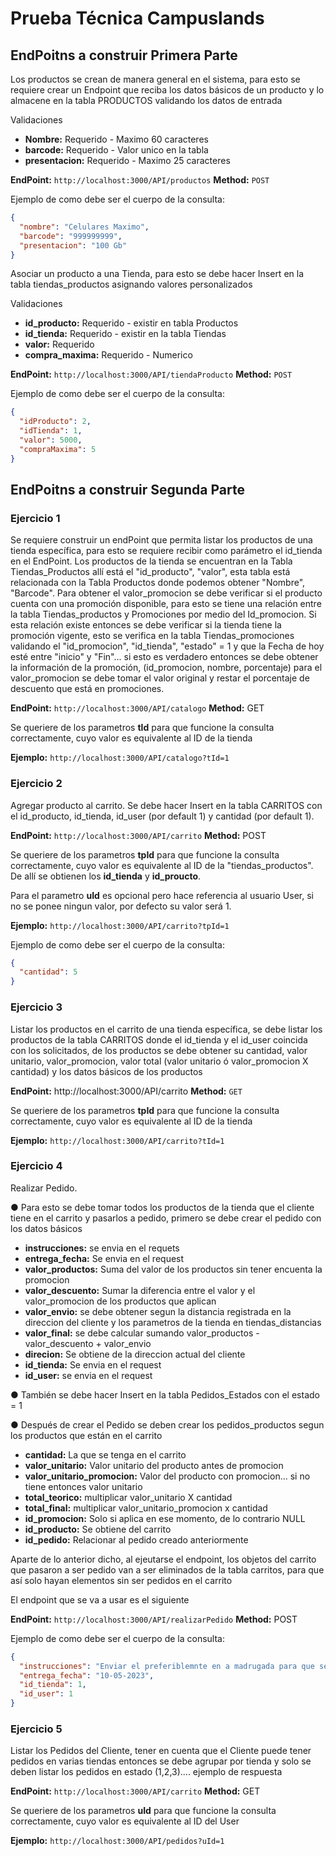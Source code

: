 # Prueba Técnica Campuslands

## EndPoitns a construir Primera Parte

Los productos se crean de manera general en el sistema, para esto se requiere crear un Endpoint que reciba
los datos básicos de un producto y lo almacene en la tabla PRODUCTOS validando los datos de entrada

Validaciones

- **Nombre:** Requerido - Maximo 60 caracteres
- **barcode:** Requerido - Valor unico en la tabla
- **presentacion:** Requerido - Maximo 25 caracteres

**EndPoint:** ```http://localhost:3000/API/productos``` **Method:** ``POST``

Ejemplo de como debe ser el cuerpo de la consulta:

```json
{
  "nombre": "Celulares Maximo",
  "barcode": "999999999",
  "presentacion": "100 Gb"
}
```

Asociar un producto a una Tienda, para esto se debe hacer Insert en la tabla tiendas_productos asignando
valores personalizados

Validaciones

- **id_producto:** Requerido - existir en tabla Productos
- **id_tienda:** Requerido - existir en la tabla Tiendas
- **valor:** Requerido
- **compra_maxima:** Requerido - Numerico

**EndPoint:** `http://localhost:3000/API/tiendaProducto` **Method:** ``POST``

Ejemplo de como debe ser el cuerpo de la consulta:

```json
{
  "idProducto": 2,
  "idTienda": 1,
  "valor": 5000,
  "compraMaxima": 5
}
```

## EndPoitns a construir Segunda Parte

### Ejercicio 1

Se requiere construir un endPoint que permita listar los productos de una tienda específica, para esto se requiere recibir como parámetro el id_tienda en el EndPoint. Los productos de la tienda se encuentran en la Tabla Tiendas_Productos allí está el "id_producto", "valor", esta tabla está relacionada con la Tabla Productos donde podemos obtener "Nombre", "Barcode". Para obtener el valor_promocion se debe verificar si el producto cuenta con una promoción disponible, para esto se tiene una relación entre la tabla Tiendas_productos y Promociones por medio del Id_promocion. Si esta relación existe entonces se debe verificar si la tienda tiene la promoción vigente, esto se verifica en la tabla Tiendas_promociones validando el "id_promocion", "id_tienda", "estado" = 1 y que la Fecha de hoy esté entre "inicio" y "Fin"... si esto es verdadero entonces se debe obtener la información de la promoción, (id_promocion, nombre, porcentaje) para el valor_promocion se debe tomar el valor original y restar el porcentaje de descuento que está en promociones.

**EndPoint:** `http://localhost:3000/API/catalogo` **Method:** GET

Se queriere de los parametros **tId** para que funcione la consulta correctamente, cuyo valor es equivalente al ID de la tienda

**Ejemplo:** `http://localhost:3000/API/catalogo?tId=1`

### Ejercicio 2

Agregar producto al carrito. Se debe hacer Insert en la tabla CARRITOS con el id_producto, id_tienda, id_user (por default 1) y cantidad (por default 1).

**EndPoint:** `http://localhost:3000/API/carrito` **Method:** POST

Se queriere de los parametros **tpId** para que funcione la consulta correctamente, cuyo valor es equivalente al ID de la "tiendas_productos". De allí se obtienen los **id_tienda** y **id_proucto**.

Para el parametro **uId** es opcional pero hace referencia al usuario User, si no se ponee ningun valor, por defecto su valor será 1.

**Ejemplo:** `http://localhost:3000/API/carrito?tpId=1`

Ejemplo de como debe ser el cuerpo de la consulta:

```json
{
  "cantidad": 5
}
```

### Ejercicio 3

Listar los productos en el carrito de una tienda específica, se debe listar los productos de la tabla CARRITOS
donde el id_tienda y el id_user coincida con los solicitados, de los productos se debe obtener su cantidad,
valor unitario, valor_promocion, valor total (valor unitario ó valor_promocion X cantidad) y los datos básicos de
los productos

**EndPoint:** http://localhost:3000/API/carrito **Method:** ``GET``

Se queriere de los parametros **tpId** para que funcione la consulta correctamente, cuyo valor es equivalente al ID de la tienda

**Ejemplo:** `http://localhost:3000/API/carrito?tId=1`

### Ejercicio 4

Realizar Pedido.

● Para esto se debe tomar todos los productos de la tienda que el cliente tiene en el carrito y pasarlos a pedido, primero se debe crear el pedido con los datos básicos

- **instrucciones:** se envia en el requets
- **entrega_fecha:** Se envia en el request
- **valor_productos:** Suma del valor de los productos sin tener encuenta la promocion
- **valor_descuento:** Sumar la diferencia entre el valor y el valor_promocion de los productos que aplican
- **valor_envio:** se debe obtener segun la distancia registrada en la direccion del cliente y los parametros de la tienda en tiendas_distancias
- **valor_final:** se debe calcular sumando valor_productos - valor_descuento + valor_envio
- **direcion:** Se obtiene de la direccion actual del cliente
- **id_tienda:** Se envia en el request
- **id_user:** se envia en el request

● También se debe hacer Insert en la tabla Pedidos_Estados con el estado = 1

● Después de crear el Pedido se deben crear los pedidos_productos segun los productos que están en el carrito

- **cantidad:** La que se tenga en el carrito
- **valor_unitario:** Valor unitario del producto antes de promocion
- **valor_unitario_promocion:** Valor del producto con promocion... si no tiene entonces valor unitario
- **total_teorico:** multiplicar valor_unitario X cantidad
- **total_final:** multiplicar valor_unitario_promocion x cantidad
- **id_promocion:** Solo si aplica en ese momento, de lo contrario NULL
- **id_producto:** Se obtiene del carrito
- **id_pedido:** Relacionar al pedido creado anteriormente

Aparte de lo anterior dicho, al ejeutarse el endpoint, los objetos del carrito que pasaron a ser pedido van a ser eliminados de la tabla carritos, para que así solo hayan elementos sin ser pedidos en el carrito

El endpoint que se va a usar es el siguiente

**EndPoint:** `http://localhost:3000/API/realizarPedido` **Method:** POST

Ejemplo de como debe ser el cuerpo de la consulta:

```json
{
  "instrucciones": "Enviar el preferiblemnte en a madrugada para que sea sorpresa y una nota",
  "entrega_fecha": "10-05-2023",
  "id_tienda": 1,
  "id_user": 1
}
```

### Ejercicio 5

Listar los Pedidos del Cliente, tener en cuenta que el Cliente puede tener pedidos en varias tiendas entonces se debe agrupar por tienda y solo se deben listar los pedidos en estado (1,2,3).... ejemplo de respuesta

**EndPoint:** ``http://localhost:3000/API/carrito`` **Method:** GET

Se queriere de los parametros **uId** para que funcione la consulta correctamente, cuyo valor es equivalente al ID del User

**Ejemplo:** `http://localhost:3000/API/pedidos?uId=1`